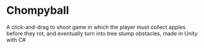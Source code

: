 # Chompyball
 A click-and-drag to shoot game in which the player must collect apples before they rot, and eventually turn into tree stump obstacles, made in Unity with C#
